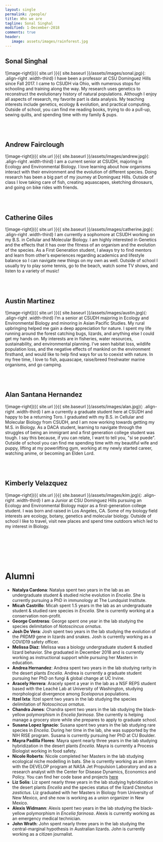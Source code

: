 ```yaml
---
layout: single
permalink: /people/
title: Who we are
tagline: Sonal Singhal
modified: 1-December-2018
comments: true
header:
   image: assets/images/rainforest.jpg
---
```


## Sonal Singhal
![image-right]({{ site.url }}{{ site.baseurl }}/assets/images/sonal.jpg){: .align-right .width-third} I have been a professor at CSU Dominguez Hills since Fall 2017. I came to CSUDH via Ohio, with numerous stops for schooling and training along the way. My research uses genetics to reconstruct the evolutionary history of natural populations. Although I enjoy all aspects of research, my favorite part is data analysis. My teaching interests include genetics, ecology & evolution, and practical computing. Outside of school, you can find me reading books, trying to do a pull-up, sewing quilts, and spending time with my family & pups.

<br><br>

## Andrew Fairclough
![image-right]({{ site.url }}{{ site.baseurl }}/assets/images/andrew.jpg){: .align-right .width-third} 
I am a current senior at CSUDH, majoring in Ecology and Environmental Biology. I love learning about how organisms interact with their environment and the evolution of different species. Doing research has been a big part of my journey at Dominguez Hills. Outside of class I love taking care of fish, creating aquascapes, sketching dinosaurs, and going on bike rides with friends.

<br><br>

## Catherine Giles
![image-right]({{ site.url }}{{ site.baseurl }}/assets/images/catherine.jpg){: .align-right .width-third} 
I am currently a sophomore at CSUDH working on my B.S. in Cellular and Molecular Biology. I am highly interested in Genetics and the effects that it has over the fitness of an organism and the evolution of the species. As a First Generation student, I always try to find mentors and learn from other’s experiences regarding academics and lifestyle balance so I can navigate new things on my own as well. Outside of school I usually try to play some tennis, go to the beach, watch some TV shows, and listen to a variety of music!

<br><br>

## Austin Martinez
![image-right]({{ site.url }}{{ site.baseurl }}/assets/images/austin.jpg){: .align-right .width-third}
I’m a senior at CSUDH majoring in Ecology and Environmental Biology and minoring in Asian Pacific Studies. My rural upbringing helped me gain a deep appreciation for nature. I spent my life running around the forest catching bugs, lizards, and anything else I could get my hands on. My interests are in fisheries, water resources, sustainability, and environmental planning. I’ve seen habitat loss, wildlife population loss, and the negative effects of mankind on the environment firsthand, and would like to help find ways for us to coexist with nature. In my free time, I love to fish, aquascape, raise/breed freshwater marine organisms, and go camping.

<br><br>

## Alan Santana Hernandez
![image-right]({{ site.url }}{{ site.baseurl }}/assets/images/alan.jpg){: .align-right .width-third}
I am a currently a graduate student here at CSUDH and happy to be a returning Toro. I graduated with my B.S. in Cellular and Molecular Biology from CSUDH, and I am now working towards getting my M.S. in Biology. As a DACA student, learning to navigate through the struggles of being an immigrant and a first generation college student was tough. I say this because, if you can relate, I want to tell you, "sí se puede". Outside of school you can find me spending time with my beautiful wife and puppy, lifting at my powerlifting gym, working at my newly started career, watching anime, or becoming an Elden Lord.

<br><br>

## Kimberly Velazquez
![image-right]({{ site.url }}{{ site.baseurl }}/assets/images/kim.jpg){: .align-right .width-third}
I am a Junior at CSU Dominguez Hills pursuing an Ecology and Environmental Biology major as a first-generation college student. I was born and raised in Los Angeles, CA. Some of my biology field interests are ecology, botany, genetics and molecular biology. Outside of school I like to travel, visit new places and spend time outdoors which led to my interest in Biology. 


<br><br><br><br><br>

# Alumni
- **Natalya Cardona**: Natalya spent two years in the lab as an undergraduate student & studied niche evolution in _Encelia_. She is currently pursuing a PhD in immunology at The Lundquist Institute.
- **Micah Castrillo**: Micah spent 1.5 years in the lab as an undergraduate student & studied rare species in _Encelia_. She is currently working at a conservation non-profit.
- **George Contreras**: George spent one year in the lab studying the species delimitation of _Notoscincus ornatus_.
- **Josh De Vera**: Josh spent two years in the lab studying the evolution of the _PRDM9_ gene in lizards and snakes. Josh is currently working as a COVID19 safety officer.
- **Melissa Diaz**: Melissa was a biology undergraduate student & studied lizard behavior. She graduated in December 2018 and is currently working as instructional support while pursuing her Masters in education.
- **Andrea Hernandez**: Andrea spent two years in the lab studying rarity in the desert plants _Encelia_. Andrea is currently a graduate student pursuing her PhD on fungi & global change at UC Irvine.
- **Aracely Herrera**: Aracely spent a year in the lab as a NSF REPS student based with the Leaché Lab at University of Washington, studying morphological divergence among _Sceloporus_ populations.
- **Itzel Ixta**: Itzel spent two years in the lab studying the species delimitation of _Notoscincus ornatus_.
- **Chandra Jones**: Chandra spent two years in the lab studying the black-yellow polymorphism in _Encelia farinosa_. She currently is helping manage a grocery store while she prepares to apply to graduate school.
- **Susana Lopez Ignacio**: Susana spent two years in the lab studying rare species in _Encelia_. During her time in the lab, she was supported by the NIH RISE program. Susana is currently pursuing her PhD at CU Boulder. 
- **Mayra Padilla Flores**: Mayra spent nearly three years in the lab studying hybridization in the desert plants _Encelia_. Mayra is currently a Process Biologist working in food safety.
- **Nicole Roberts**: Nicole completed her Masters in the lab studying ecological niche modelling in bats. She is currently working as an intern with the DEVELOP program at NASA Jet Propulsion Laboratory and as a research analyst with the Center for Disease Dynamics, Economics and Policy. You can find her code base and projects [here](https://github.com/Octoberweather)
- **Liz Solis**: Liz spent nearly three years in the lab studying hybridization in the desert plants _Encelia_ and the species status of the lizard _Ctenotus zastictus_. Liz graduated with her Masters in Biology from University of New Mexico, and she now is working as a union organizer in New Mexico.
- **Alexis Widmann**: Alexis spent two years in the lab studying the black-yellow polymorphism in _Encelia farinosa_. Alexis is currently working as an emergency medical technician.
- **John Wrath**: John spent nearly three years in the lab studying the central-marginal hypothesis in Australian lizards. John is currently working as a citizen journalist.

<br><br>
